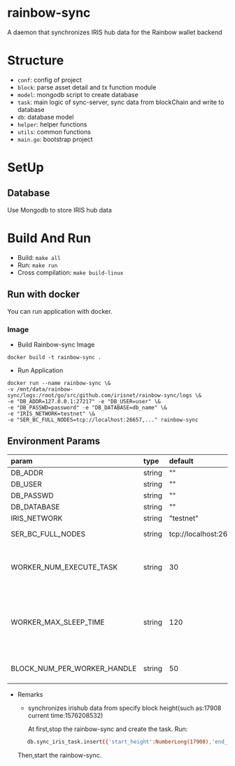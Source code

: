 # rainbow-sync
A daemon that synchronizes IRIS hub data for the Rainbow wallet backend

# Structure

- `conf`: config of project
- `block`: parse asset detail and tx function module
- `model`: mongodb script to create database
- `task`: main logic of sync-server, sync data from blockChain and write to database
- `db`: database model
- `helper`: helper functions
- `utils`: common functions
- `main.go`: bootstrap project

# SetUp
## Database
Use Mongodb  to store IRIS hub data

# Build And Run

- Build: `make all`
- Run: `make run`
- Cross compilation: `make build-linux`

## Run with docker
You can run application with docker.
### Image
- Build Rainbow-sync Image
```$xslt
docker build -t rainbow-sync .
```

- Run Application
```$xslt
docker run --name rainbow-sync \&
-v /mnt/data/rainbow-sync/logs:/root/go/src/github.com/irisnet/rainbow-sync/logs \&
-e "DB_ADDR=127.0.0.1:27217" -e "DB_USER=user" \&
-e "DB_PASSWD=password" -e "DB_DATABASE=db_name" \&
-e "IRIS_NETWORK=testnet" \&
-e "SER_BC_FULL_NODES=tcp://localhost:26657,..." rainbow-sync
```


## Environment Params

| param | type | default |description | example |
| :--- | :--- | :--- | :---: | :---: |
| DB_ADDR | string | "" | db addr | 127.0.0.1:27017,127.0.0.2:27017... |
| DB_USER | string | "" | db user | user |
| DB_PASSWD | string | "" |db passwd  | password |
| DB_DATABASE | string | "" |database name  | db_name |
| IRIS_NETWORK | string | "testnet" |irishub name  | testnet or mainnet |
| SER_BC_FULL_NODES | string | tcp://localhost:26657 | iris full node rpc url | tcp://localhost:26657, tcp://127.0.0.2:26657 |
| WORKER_NUM_EXECUTE_TASK | string | 30 | number of threads executing synchronization TX task | 30 |
| WORKER_MAX_SLEEP_TIME | string | 120 | the maximum time (in seconds) that synchronization TX threads are allowed to be out of work | 120 |
| BLOCK_NUM_PER_WORKER_HANDLE | string | 50 | number of blocks per sync TX task | 50 |

- Remarks
  - synchronizes  irishub data from  specify block height(such as:17908 current time:1576208532)
  
     At first,stop the rainbow-sync and create the task. Run:
  ```bash
     ﻿﻿db.sync_iris_task.insert({'start_height':NumberLong(17908),'end_height':NumberLong(0),'current_height':NumberLong(0),'status':'unhandled','last_update_time':NumberLong(1576208532)})
  ```
  Then,start the rainbow-sync.